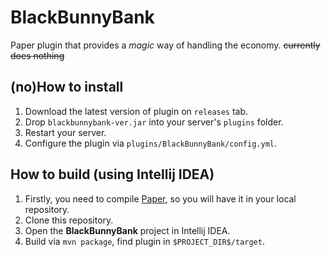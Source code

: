 # BlackBunnyBank
Paper plugin that provides a *magic* way of handling the economy. ~~currently does nothing~~
## (no)How to install
1. Download the latest version of plugin on `releases` tab.<br>
2. Drop `blackbunnybank-ver.jar` into your server's `plugins` folder.<br>
3. Restart your server.<br>
4. Configure the plugin via `plugins/BlackBunnyBank/config.yml`.
## How to build (using Intellij IDEA)
1. Firstly, you need to compile [Paper](https://github.com/PaperMC/Paper#how-to-compiling-jar-from-source), so you will have it in your local repository.<br>
2. Clone this repository.<br>
3. Open the **BlackBunnyBank** project in Intellij IDEA.<br>
4. Build via `mvn package`, find plugin in `$PROJECT_DIR$/target`.<br>